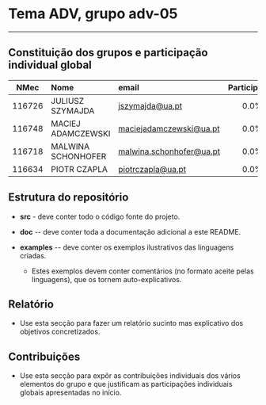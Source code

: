 # Tema **ADV**, grupo **adv-05**
-----

## Constituição dos grupos e participação individual global

| NMec | Nome | email | Participação |
|:---:|:---|:---|:---:|
| 116726 | JULIUSZ SZYMAJDA | jszymajda@ua.pt | 0.0% |
| 116748 | MACIEJ ADAMCZEWSKI | maciejadamczewski@ua.pt | 0.0% |
| 116718 | MALWINA SCHONHOFER | malwina.schonhofer@ua.pt | 0.0% |
| 116634 | PIOTR CZAPLA | piotrczapla@ua.pt | 0.0% |

## Estrutura do repositório

- **src** - deve conter todo o código fonte do projeto.

- **doc** -- deve conter toda a documentação adicional a este README.

- **examples** -- deve conter os exemplos ilustrativos das linguagens criadas.

    - Estes exemplos devem conter comentários (no formato aceite pelas linguagens),
      que os tornem auto-explicativos.

## Relatório

- Use esta secção para fazer um relatório sucinto mas explicativo dos objetivos concretizados.

## Contribuições

- Use esta secção para expôr as contribuições individuais dos vários elementos do grupo e que
  justificam as participações individuais globais apresentadas no início.
